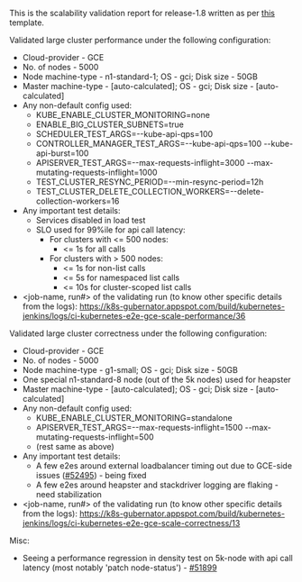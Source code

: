 This is the scalability validation report for release-1.8 written as per [this](https://github.com/kubernetes/community/blob/master/contributors/devel/release/scalability-validation.md#concretely-define-test-configuration) template.

Validated large cluster performance under the following configuration:
- Cloud-provider - GCE
- No. of nodes - 5000
- Node machine-type - n1-standard-1; OS - gci; Disk size - 50GB
- Master machine-type - [auto-calculated]; OS - gci; Disk size - [auto-calculated]
- Any non-default config used:
  - KUBE_ENABLE_CLUSTER_MONITORING=none
  - ENABLE_BIG_CLUSTER_SUBNETS=true
  - SCHEDULER_TEST_ARGS=--kube-api-qps=100
  - CONTROLLER_MANAGER_TEST_ARGS=--kube-api-qps=100 --kube-api-burst=100
  - APISERVER_TEST_ARGS=--max-requests-inflight=3000 --max-mutating-requests-inflight=1000
  - TEST_CLUSTER_RESYNC_PERIOD=--min-resync-period=12h
  - TEST_CLUSTER_DELETE_COLLECTION_WORKERS=--delete-collection-workers=16
- Any important test details:
  - Services disabled in load test
  - SLO used for 99%ile for api call latency:
    - For clusters with <= 500 nodes:
      - <= 1s for all calls
    - For clusters with > 500 nodes:
      - <= 1s for non-list calls
      - <= 5s for namespaced list calls
      - <= 10s for cluster-scoped list calls
- <job-name, run#> of the validating run (to know other specific details from the logs): https://k8s-gubernator.appspot.com/build/kubernetes-jenkins/logs/ci-kubernetes-e2e-gce-scale-performance/36

Validated large cluster correctness under the following configuration:
- Cloud-provider - GCE
- No. of nodes - 5000
- Node machine-type - g1-small; OS - gci; Disk size - 50GB
- One special n1-standard-8 node (out of the 5k nodes) used for heapster
- Master machine-type - [auto-calculated]; OS - gci; Disk size - [auto-calculated]
- Any non-default config used:
  - KUBE_ENABLE_CLUSTER_MONITORING=standalone
  - APISERVER_TEST_ARGS=--max-requests-inflight=1500 --max-mutating-requests-inflight=500
  - (rest same as above)
- Any important test details:
  - A few e2es around external loadbalancer timing out due to GCE-side issues ([#52495](https://github.com/kubernetes/kubernetes/issues/52495)) - being fixed
  - A few e2es around heapster and stackdriver logging are flaking - need stabilization
- <job-name, run#> of the validating run (to know other specific details from the logs): https://k8s-gubernator.appspot.com/build/kubernetes-jenkins/logs/ci-kubernetes-e2e-gce-scale-correctness/13

Misc:
- Seeing a performance regression in density test on 5k-node with api call latency (most notably 'patch node-status') - [#51899](https://github.com/kubernetes/kubernetes/issues/51899)
